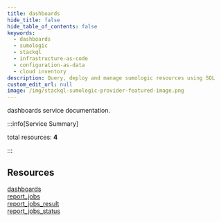 ```yaml
---
title: dashboards
hide_title: false
hide_table_of_contents: false
keywords:
  - dashboards
  - sumologic
  - stackql
  - infrastructure-as-code
  - configuration-as-data
  - cloud inventory
description: Query, deploy and manage sumologic resources using SQL
custom_edit_url: null
image: /img/stackql-sumologic-provider-featured-image.png
---
```


dashboards service documentation.

:::info[Service Summary]

total resources: __4__  

:::

## Resources
<div class="row">
<div class="providerDocColumn">
<a href="/services/dashboards/dashboards/">dashboards</a><br />
<a href="/services/dashboards/report_jobs/">report_jobs</a>
</div>
<div class="providerDocColumn">
<a href="/services/dashboards/report_jobs_result/">report_jobs_result</a><br />
<a href="/services/dashboards/report_jobs_status/">report_jobs_status</a>
</div>
</div>